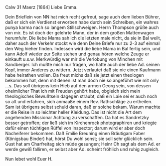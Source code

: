  Calw 31 Maerz [1864]
Liebe Emma.

Dein Brieflein von NN hat mich recht gefreut, sage auch dem lieben Bührer, daß er sich ein Verdienst erworben habe durch sein Schreiben, ein wahres punya karma nach so langem Stillschweigen. Herrn Thompson grüße auch von mir. Es ist doch der gelehrte Mann, der in dem großen Mattenwagen herumfuhr. Die liebe Mama sah ich die letzten male nicht, da sie in Bal weilt, daher auch der Verkehr stockt wie denn Deine Briefe nur zu 2-3 auf einmal den Weg hieher finden. Indessen wird die liebe Mama in Bal fertig sein, und kann Adolf wieder zur Seite stehen und genau hören welche Zeuge er einkauft u.s.w. Merkwürdig war mir die Verlobung von Minchen mit Sandberger. Ich mußte mich nur fragen, wo hatte auch der liebe Ad. seinen Kopf, immer Anderes zu wittern. Jetzt verlautet daß sie nie einen Kaufmann habe heirathen wollen. Da freut michs daß sie jetzt einen theologen bekommen hat, denn mit denen ist man doch nie so angeführt wie mit only ...s. Das soll übrigens kein Hieb auf den armen Georg sein, von dessen oheimlicher That ich mit Freuden gehört habe, obgleich sich mein theologisches Bewußtsein dagegen sträubt, daß ein Laie sei er auch noch so alt und erfahren, sich anmaaße einem Rev. Rathschläge zu ertheilen. Sam ist übrigens selbst schuld daran, daß er solche bekam. Warum machte er die Reise in so leichter heller Kleidung. Das ist nicht die Art dem angehenden Missionar Achtung zu verschaffen. Da hat es Sandretzky besser getroffen; der ließ sich im Kirchenrock photographiren und kriegte dafür einen tüchtigen Rüffel von Inspector; darum wird er aber doch Nacheiferer bekommen. Daß Emilie Breuning einen Bräutigam Faber (Königsbau Binder) hat, hörst Du wohl sonst; sie soll sehr glücklich sein. Gust hat am Charfreitag sich müde gesungen; Heinr Ch sagt als dem Ad. er werde gewiß falliren, er selbst aber Ad. scheint fröhlich und ruhig zugleich.

 Nun lebet wohl
 Euer H.

